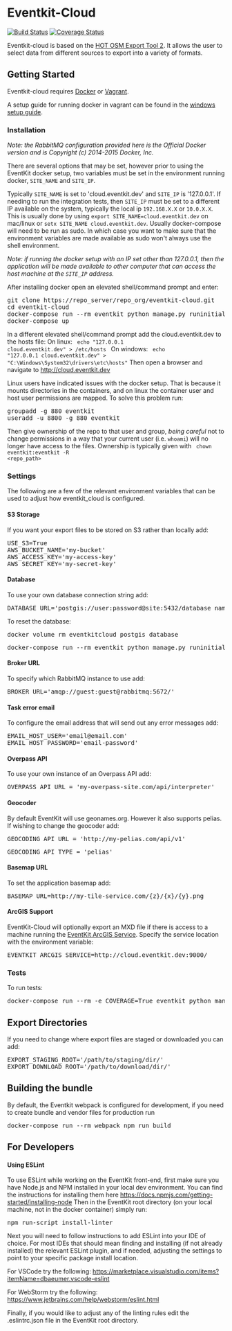 Eventkit-Cloud
==============
[![Build Status](https://travis-ci.org/venicegeo/eventkit-cloud.svg?branch=master)](https://travis-ci.org/venicegeo/eventkit-cloud) [![Coverage Status](https://coveralls.io/repos/github/venicegeo/eventkit-cloud/badge.svg?branch=master)](https://coveralls.io/github/venicegeo/eventkit-cloud?branch=master)

Eventkit-cloud is based on the [HOT OSM Export Tool 2](https://github.com/hotosm/osm-export-tool2).  It allows the user to select data from different sources to export into a variety of formats.
  
## Getting Started
Eventkit-cloud requires [Docker](https://docs.docker.com/engine/installation/) or [Vagrant](https://www.vagrantup.com/). 

A setup guide for running docker in vagrant can be found in the [windows setup guide](windows.md).

### Installation 
_Note: the RabbitMQ configuration provided here is the Official Docker version and is Copyright (c) 2014-2015 Docker, Inc._

There are several options that may be set, however prior to using the EventKit docker setup, two variables must be set
in the environment running docker, `SITE_NAME` and `SITE_IP`.

Typically `SITE_NAME` is set to 'cloud.eventkit.dev' and `SITE_IP` is '127.0.0.1'.  If needing to run the integration tests,
then `SITE_IP` must be set to a different IP available on the system, typically the local ip `192.168.X.X` or `10.0.X.X`.
This is usually done by using `export SITE_NAME=cloud.eventkit.dev` on mac/linux or `setx SITE_NAME cloud.eventkit.dev`. 
Usually docker-compose will need to be run as sudo.  In which case you want to make sure that the environment variables are made available as sudo won't always use the shell environment.



_Note: if running the docker setup with an IP set other than 127.0.0.1, then the application will be made available to other computer that can access the host machine at the `SITE_IP` address._

After installing docker open an elevated shell/command prompt and enter:
<pre>git clone https://repo_server/repo_org/eventkit-cloud.git
cd eventkit-cloud
docker-compose run --rm eventkit python manage.py runinitial setup
docker-compose up</pre>
In a different elevated shell/command prompt add the cloud.eventkit.dev to the hosts file:
On linux:
<code> echo "127.0.0.1  cloud.eventkit.dev" > /etc/hosts </code>
On windows:
<code> echo "127.0.0.1  cloud.eventkit.dev" > "C:\Windows\System32\drivers\etc\hosts"</code>
Then open a browser and navigate to http://cloud.eventkit.dev

Linux users have indicated issues with the docker setup.  That is because it mounts directories in the containers, and on linux the container user and host user permissions are mapped. To solve this problem run:
<pre>groupadd -g 880 eventkit
useradd -u 8800 -g 880 eventkit</pre>
Then give ownership of the repo to that user and group, _being careful_ not to change permissions in a way that your current user (i.e. `whoami`) will no longer have access to the files.
Ownership is typically given with
<code> chown eventkit:eventkit -R <repo_path></code>

### Settings
The following are a few of the relevant environment variables that can be used to adjust how eventkit_cloud is configured.

#### S3 Storage
If you want your export files to be stored on S3 rather than locally add:
<pre>USE_S3=True
AWS_BUCKET_NAME='my-bucket'
AWS_ACCESS_KEY='my-access-key'
AWS_SECRET_KEY='my-secret-key'</pre>

#### Database
To use your own database connection string add:
<pre>DATABASE_URL='postgis://user:password@site:5432/database_name'</pre>

To reset the database:
<pre>docker volume rm eventkitcloud_postgis_database</pre>
<pre>docker-compose run --rm eventkit python manage.py runinitial setup</pre>

#### Broker URL
To specify which RabbitMQ instance to use add:
<pre>BROKER_URL='amqp://guest:guest@rabbitmq:5672/'</pre>

#### Task error email
To configure the email address that will send out any error messages add:
<pre>EMAIL_HOST_USER='email@email.com'
EMAIL_HOST_PASSWORD='email-password'</pre>

#### Overpass API
To use your own instance of an Overpass API add:
<pre>OVERPASS_API_URL = 'my-overpass-site.com/api/interpreter'</pre>

#### Geocoder
By default EventKit will use geonames.org. However it also supports pelias. If wishing to change the geocoder add:
<pre>GEOCODING_API_URL = 'http://my-pelias.com/api/v1'</pre>
<pre>GEOCODING_API_TYPE = 'pelias'</pre>

#### Basemap URL
To set the application basemap add:
<pre>BASEMAP_URL=http://my-tile-service.com/{z}/{x}/{y}.png</pre>

#### ArcGIS Support
EventKit-Cloud will optionally export an MXD file if there is access to a machine running the [EventKit ArcGIS Service](https://github.com/venicegeo/eventkit-arcgis-service).
Specify the service location with the environment variable:
<pre>EVENTKIT_ARCGIS_SERVICE=http://cloud.eventkit.dev:9000/</pre>


### Tests
To run tests:
<pre>docker-compose run --rm -e COVERAGE=True eventkit python manage.py test eventkit_cloud</pre>

## Export Directories
If you need to change where export files are staged or downloaded you can add:
<pre>EXPORT_STAGING_ROOT='/path/to/staging/dir/'
EXPORT_DOWNLOAD_ROOT='/path/to/download/dir/'</pre>


## Building the bundle
By default, the Eventkit webpack is configured for development, if you need to create bundle and vendor files for production run
<pre>docker-compose run --rm webpack npm run build</pre>


## For Developers
#### Using ESLint
To use ESLint while working on the EventKit front-end, first make sure you have Node.js and NPM installed in your local dev environment.
You can find the instructions for installing them here https://docs.npmjs.com/getting-started/installing-node
Then in the EventKit root directory (on your local machine, not in the docker container) simply run:
<pre>npm run-script install-linter</pre>

Next you will need to follow instructions to add ESLint into your IDE of choice.
For most IDEs that should mean finding and installing (if not already installed) the relevant ESLint plugin, and if needed, adjusting the settings to point to your specific package install location.

For VSCode try the following:
https://marketplace.visualstudio.com/items?itemName=dbaeumer.vscode-eslint

For WebStorm try the following:
https://www.jetbrains.com/help/webstorm/eslint.html

Finally, if you would like to adjust any of the linting rules edit the .eslintrc.json file in the EventKit root directory.
